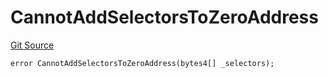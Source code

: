 # CannotAddSelectorsToZeroAddress
[Git Source](https://github.com/thrackle-io/tron/blob/d12cfa3cb48422acc5d155aaf1a5d1ffab60585d/src/client/token/handler/diamond/HandlerDiamondLib.sol)


```solidity
error CannotAddSelectorsToZeroAddress(bytes4[] _selectors);
```

